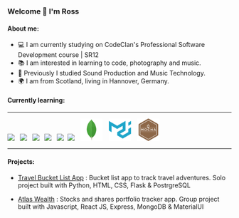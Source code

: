 ### Welcome  👋 I'm Ross

#### About me:

- 💻 I am currently studying on CodeClan's Professional Software Development course | SR12
- 📚 I am interested in learning to code, photography and music.
- 🎼 Previously I studied Sound Production and Music Technology.
- 🌍 I am from Scotland, living in Hannover, Germany. 



#### Currently learning:

<hr>

<img src="https://cdn.jsdelivr.net/gh/devicons/devicon/icons/python/python-original-wordmark.svg" height=50px/> &nbsp;
<img src="https://cdn.jsdelivr.net/gh/devicons/devicon/icons/html5/html5-original-wordmark.svg" height=50px /> &nbsp;
<img src="https://cdn.jsdelivr.net/gh/devicons/devicon/icons/css3/css3-original-wordmark.svg" height=50px/> &nbsp;
<img src="https://cdn.jsdelivr.net/gh/devicons/devicon/icons/postgresql/postgresql-original-wordmark.svg" height=50px/> &nbsp;
<img src="https://cdn.jsdelivr.net/gh/devicons/devicon/icons/javascript/javascript-original.svg" height=50px/>&nbsp;
<img src="https://cdn.jsdelivr.net/gh/devicons/devicon/icons/react/react-original-wordmark.svg" height=50px/>&nbsp;
<img hspace="5" height="50px" src="https://github.com/devicons/devicon/blob/v2.15.1/icons/mongodb/mongodb-original.svg">
<img hspace="5" height="50px" src="https://github.com/devicons/devicon/blob/v2.15.1/icons/materialui/materialui-plain.svg">
<img hspace="5" height="50px" src="https://github.com/devicons/devicon/blob/v2.15.1/icons/mocha/mocha-plain.svg">
<hr>

#### Projects:

- [Travel Bucket List App](https://github.com/rosscondie/Python_Flask_Project) : Bucket list app to track travel adventures. Solo project built with Python, HTML, CSS, Flask & PostrgreSQL

- [Atlas Wealth](https://github.com/rosscondie/Atlas_Wealth_Group_Project) : Stocks and shares portfolio tracker app. Group project built with Javascript, React JS, Express, MongoDB & MaterialUI

